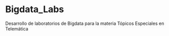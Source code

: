 # Bigdata_Labs
Desarrollo de laboratorios de Bigdata para la materia Tópicos Especiales en Telemática
